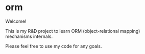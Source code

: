 # orm

Welcome!

This is my R&D project to learn ORM (object-relational mapping) mechanisms internals.

Please feel free to use my code for any goals.
